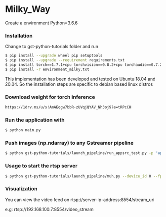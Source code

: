 # Milky_Way

Create a environment
Python=3.6.6

### Installation

Change to gst-python-tutorials folder and run

```bash
$ pip install --upgrade wheel pip setuptools 
$ pip install --upgrade --requirement requirements.txt
$ pip install torch==1.7.1+cpu torchvision==0.8.2+cpu torchaudio==0.7.2 -f https://download.pytorch.org/whl/torch_stable.htm
$ pip install -r environment_milky.txt
```

This implementation has been developed and tested on Ubuntu 18.04 and 20.04. So the installation steps are specific to debian based linux distros

### Download weight for torch inference
```bash
https://1drv.ms/u/s!AmAEqgw7bbR-zUVqjQYAV_Nh3oj9?e=tRPcCH
```

### Run the application with

```bash
$ python main.py
```

### Push images (np.ndarray) to any Gstreamer pipeline
```bash
$ python gst-python-tutorials/launch_pipeline/run_appsrc_test.py -p "appsrc emit-signals=True is-live=True caps=video/x-raw ! queue ! videoconvert ! autovideosink"  -n 1000
```

### Usage to start the rtsp server
```bash
$ python gst-python-tutorials/launch_pipeline/muh.py --device_id 0 --fps 30  --port 8554 --stream_uri /video_stream
```

### Visualization

You can view the video feed on rtsp://server-ip-address:8554/stream_uri

e.g: rtsp://192.168.100.7:8554/video_stream
